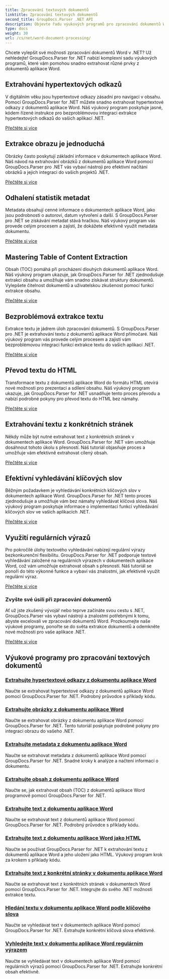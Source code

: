 ```yaml
---
title: Zpracování textových dokumentů
linktitle: Zpracování textových dokumentů
second_title: GroupDocs.Parser .NET API
description: Objevte řadu výukových programů pro zpracování dokumentů Word pomocí GroupDocs.Parser pro .NET. Extrahujte hypertextové odkazy, obrázky, metadata a další.
type: docs
weight: 30
url: /cs/net/word-document-processing/
---
```

Chcete vylepšit své možnosti zpracování dokumentů Word v .NET? Už nehledejte! GroupDocs.Parser for .NET nabízí komplexní sadu výukových programů, které vám pomohou snadno extrahovat různé prvky z dokumentů aplikace Word.

## Extrahování hypertextových odkazů
V digitálním věku jsou hypertextové odkazy zásadní pro navigaci v obsahu. Pomocí GroupDocs.Parser for .NET můžete snadno extrahovat hypertextové odkazy z dokumentů aplikace Word. Náš výukový program poskytuje jasné, kódem řízené instrukce pro bezproblémovou integraci extrakce hypertextových odkazů do vašich aplikací .NET.

[Přečtěte si více](./extract-hyperlinks-from-word-document/)

## Extrakce obrazu je jednoduchá
Obrázky často poskytují základní informace v dokumentech aplikace Word. Náš návod na extrahování obrázků z dokumentů aplikace Word pomocí GroupDocs.Parser pro .NET vás vybaví nástroji pro efektivní načítání obrázků a jejich integraci do vašich projektů .NET.

[Přečtěte si více](./extract-images-from-word-document/)

## Odhalení statistik metadat
Metadata obsahují cenné informace o dokumentech aplikace Word, jako jsou podrobnosti o autorovi, datum vytvoření a další. S GroupDocs.Parser pro .NET se získávání metadat stává hračkou. Náš výukový program vás provede celým procesem a zajistí, že dokážete efektivně využít metadata dokumentu.

[Přečtěte si více](./extract-metadata-from-word-document/)

## Mastering Table of Content Extraction
Obsah (TOC) pomáhá při procházení dlouhých dokumentů aplikace Word. Náš výukový program ukazuje, jak GroupDocs.Parser for .NET zjednodušuje extrakci obsahu a umožňuje vám snadno získávat struktury dokumentů. Vylepšete čitelnost dokumentů a uživatelskou zkušenost pomocí funkcí extrakce obsahu.

[Přečtěte si více](./extract-table-of-contents-from-word-document/)

## Bezproblémová extrakce textu
Extrakce textu je jádrem úloh zpracování dokumentů. S GroupDocs.Parser pro .NET je extrahování textu z dokumentů aplikace Word přímočaré. Náš výukový program vás provede celým procesem a zajistí vám bezproblémovou integraci funkcí extrakce textu do vašich aplikací .NET.

[Přečtěte si více](./extract-text-from-word-document/)

## Převod textu do HTML
Transformace textu z dokumentů aplikace Word do formátu HTML otevírá nové možnosti pro prezentaci a sdílení obsahu. Náš výukový program ukazuje, jak GroupDocs.Parser for .NET usnadňuje tento proces převodu a nabízí podrobné pokyny pro převod textu do HTML bez námahy.

[Přečtěte si více](./extract-text-from-word-document-as-html/)

## Extrahování textu z konkrétních stránek
Někdy může být nutné extrahovat text z konkrétních stránek v dokumentech aplikace Word. GroupDocs.Parser for .NET vám umožňuje dosáhnout tohoto úkolu s přesností. Náš tutoriál objasňuje proces a umožňuje vám efektivně extrahovat cílený obsah.

[Přečtěte si více](./extract-text-from-specific-page-in-word-document/)

## Efektivní vyhledávání klíčových slov
Běžným požadavkem je vyhledávání konkrétních klíčových slov v dokumentech aplikace Word. GroupDocs.Parser for .NET tento proces zjednodušuje a umožňuje vám bez námahy vyhledávat klíčová slova. Náš výukový program poskytuje informace o implementaci funkcí vyhledávání klíčových slov ve vašich aplikacích .NET.

[Přečtěte si více](./search-text-in-word-document-by-keyword/)

## Využití regulárních výrazů
Pro pokročilé úlohy textového vyhledávání nabízejí regulární výrazy bezkonkurenční flexibilitu. GroupDocs.Parser for .NET podporuje textové vyhledávání založené na regulárních výrazech v dokumentech aplikace Word, což vám umožňuje extrahovat obsah s přesností. Náš tutoriál se ponoří do této výkonné funkce a vybaví vás znalostmi, jak efektivně využít regulární výraz.

[Přečtěte si více](./search-text-in-word-document-by-regular-expression/)

### Zvyšte své úsilí při zpracování dokumentů

Ať už jste zkušený vývojář nebo teprve začínáte svou cestu s .NET, GroupDocs.Parser vás vybaví nástroji a znalostmi potřebnými k tomu, abyste excelovali ve zpracování dokumentů Word. Prozkoumejte naše výukové programy, ponořte se do světa extrakce dokumentů a odemkněte nové možnosti pro vaše aplikace .NET.

[Přečtěte si více](./extract-hyperlinks-from-word-document/)

## Výukové programy pro zpracování textových dokumentů
### [Extrahujte hypertextové odkazy z dokumentu aplikace Word](./extract-hyperlinks-from-word-document/)
Naučte se extrahovat hypertextové odkazy z dokumentů aplikace Word pomocí GroupDocs.Parser for .NET. Podrobný průvodce s příklady kódu.
### [Extrahujte obrázky z dokumentu aplikace Word](./extract-images-from-word-document/)
Naučte se extrahovat obrázky z dokumentu aplikace Word pomocí GroupDocs.Parser for .NET. Tento tutoriál poskytuje podrobné pokyny pro integraci obrazu do vašeho .NET.
### [Extrahujte metadata z dokumentu aplikace Word](./extract-metadata-from-word-document/)
Naučte se extrahovat metadata z dokumentů aplikace Word pomocí GroupDocs.Parser for .NET. Snadné kroky k analýze a načtení informací o dokumentu.
### [Extrahujte obsah z dokumentu aplikace Word](./extract-table-of-contents-from-word-document/)
Naučte se, jak extrahovat obsah (TOC) z dokumentů aplikace Word programově pomocí GroupDocs.Parser for .NET.
### [Extrahujte text z dokumentu aplikace Word](./extract-text-from-word-document/)
Naučte se extrahovat text z dokumentů aplikace Word pomocí GroupDocs.Parser for .NET. Podrobný průvodce s příklady kódu.
### [Extrahujte text z dokumentu aplikace Word jako HTML](./extract-text-from-word-document-as-html/)
Naučte se používat GroupDocs.Parser for .NET k extrahování textu z dokumentů aplikace Word a jeho uložení jako HTML. Výukový program krok za krokem s příklady kódu.
### [Extrahujte text z konkrétní stránky v dokumentu aplikace Word](./extract-text-from-specific-page-in-word-document/)
Naučte se extrahovat text z konkrétních stránek v dokumentech Word pomocí GroupDocs.Parser for .NET. Integrujte do svého .NET možnosti extrakce textu.
### [Hledání textu v dokumentu aplikace Word podle klíčového slova](./search-text-in-word-document-by-keyword/)
Naučte se vyhledávat text v dokumentech aplikace Word pomocí GroupDocs.Parser for .NET. Extrahujte konkrétní klíčová slova efektivně.
### [Vyhledejte text v dokumentu aplikace Word regulárním výrazem](./search-text-in-word-document-by-regular-expression/)
Naučte se vyhledávat text v dokumentech aplikace Word pomocí regulárních výrazů pomocí GroupDocs.Parser for .NET. Extrahujte konkrétní obsah efektivně.